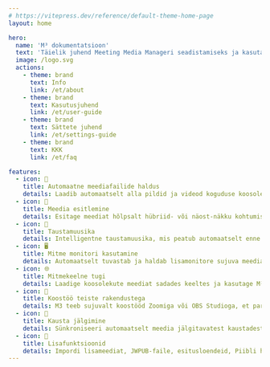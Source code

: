 ```yaml
---
# https://vitepress.dev/reference/default-theme-home-page
layout: home

hero:
  name: 'M³ dokumentatsioon'
  text: 'Täielik juhend Meeting Media Manageri seadistamiseks ja kasutamiseks'
  image: /logo.svg
  actions:
    - theme: brand
      text: Info
      link: /et/about
    - theme: brand
      text: Kasutusjuhend
      link: /et/user-guide
    - theme: brand
      text: Sättete juhend
      link: /et/settings-guide
    - theme: brand
      text: KKK
      link: /et/faq

features:
  - icon: 🚀
    title: Automaatne meediafailide haldus
    details: Laadib automaatselt alla pildid ja videod koguduse koosolekute jaoks mis tahes keeles, mis on saadaval Jehoova tunnistajate ametlikul veebisaidil.
  - icon: 🎦
    title: Meedia esitlemine
    details: Esitage meediat hõlpsalt hübriid- või näost-näkku kohtumistel tänu täiustatud juhtimisfunktsioonidele, suumimis-/panorameerimisvõimalustele ja kohandatav aja haldus.
  - icon: 🎵
    title: Taustamuusika
    details: Intelligentne taustamuusika, mis peatub automaatselt enne koosoleku algust ja mida saab pärast koosolekut ühe klõpsuga uuesti käivitada.
  - icon: 🖥️
    title: Mitme monitori kasutamine
    details: Automaatselt tuvastab ja haldab lisamonitore sujuva meediaesituse jaoks.
  - icon: 🌐
    title: Mitmekeelne tugi
    details: Laadige koosolekute meediat sadades keeltes ja kasutage M³ kasutajaliidest ükskõik millises olemasolevas keeles.
  - icon: 🧩
    title: Koostöö teiste rakendustega
    details: M3 teeb sujuvalt koostööd Zoomiga või OBS Studioga, et parandada meedia haldamist ja taasesitamist koosolekute ajal.
  - icon: 📁
    title: Kausta jälgimine
    details: Sünkroniseeri automaatselt meedia jälgitavatest kaustadest (nagu Dropbox või OneDrive) ja eksportige meedia kaustadesse.
  - icon: 🎯
    title: Lisafunktsioonid
    details: Impordi lisameediat, JWPUB-faile, esitusloendeid, Piibli helisalvestusi ja halda mitut kogudust.
---
```

